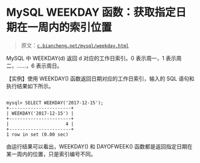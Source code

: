 # MySQL WEEKDAY 函数：获取指定日期在一周内的索引位置

> 原文：[`c.biancheng.net/mysql/weekday.html`](http://c.biancheng.net/mysql/weekday.html)

MySQL 中 WEEKDAY(d) 返回 d 对应的工作日索引。0 表示周一，1 表示周二，……，6 表示周日。

【实例】使用 WEEKDAY() 函数返回日期对应的工作日索引，输入的 SQL 语句和执行结果如下所示。

```

mysql> SELECT WEEKDAY('2017-12-15');
+-----------------------+
| WEEKDAY('2017-12-15') |
+-----------------------+
|                     4 |
+-----------------------+
1 row in set (0.00 sec)
```

由运行结果可以看出，WEEKDAY() 和 DAYOFWEEK() 函数都是返回指定日期在某一周内的位置，只是索引编号不同。